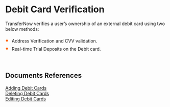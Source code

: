 # Debit Card Verification 

TransferNow verifies a user’s ownership of an external debit card using two below methods: 

<div class="card-body">
<ul>
<li>Address Verification and CVV validation. </li>
<li>Real-time Trial Deposits on the Debit card. </li>
</ul>

&nbsp;

## Documents References

[Adding Debit Cards](?path=docs/transfer-debit-card/adding-Acc.md)  
[Deleting Debit Cards](?path=docs/transfer-debit-card/delete-debitCard.md)  
[Editing Debit Cards](?path=docs/transfer-debit-card/edit-debitCard.md)


<style>
    .card-body ul {
        list-style: none;
        padding-left: 20px;
    }
    .card-body ul li::before {
        content: "\2022";
        font-size: 1.5em;
        color: #f60;
        display: inline-block;
        width: 1em;
        margin-left: -1em;
    }